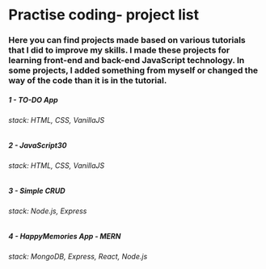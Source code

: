 # Practise coding- project list
### Here you can find projects made based on various tutorials that I did to improve my skills. I made these projects for learning front-end and back-end JavaScript technology. In some projects, I added something from myself or changed the way of the code than it is in the tutorial. 

##### 1 - TO-DO App
###### stack: HTML, CSS, VanillaJS

##### 2 - JavaScript30
###### stack: HTML, CSS, VanillaJS

##### 3 - Simple CRUD
###### stack: Node.js, Express

##### 4 - HappyMemories App - MERN
###### stack: MongoDB, Express, React, Node.js
